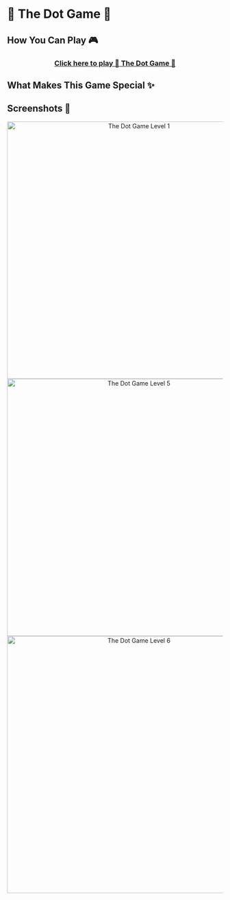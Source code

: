 <h1>🔴 The Dot Game 🔵</h1>

<p>

</p>

<h2>How You Can Play 🎮 </h2>

<div align="center">
  <h3>
    <a href="https://danielnakhooda.com/games/TheDotGame/DotGame.html">
      Click here to play 🔴 The Dot Game 🔵
    </a>
  </h3>
</div>

<h2>What Makes This Game Special ✨ </h2>

<h2>Screenshots 📸</h2>

<p align="center">
  <img src="https://github.com/user-attachments/assets/275ca2a6-215a-40ed-8292-d89d7afa28da" alt="The Dot Game Level 1" width="600" />
  <img src="https://github.com/user-attachments/assets/792e2e7f-6e92-4c50-86ca-5379d09ad2d6" alt="The Dot Game Level 5" width="600" />
  <img src="https://github.com/user-attachments/assets/9a3e3aff-4883-4c66-b360-ba593c494a29" alt="The Dot Game Level 6" width="600" />
</p>
